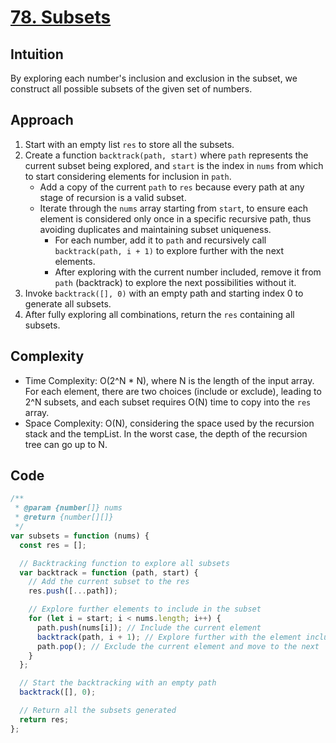 # [78. Subsets](https://leetcode.com/problems/subsets/description/)

## Intuition

By exploring each number's inclusion and exclusion in the subset, we construct all possible subsets of the given set of numbers.

## Approach

1. Start with an empty list `res` to store all the subsets.
2. Create a function `backtrack(path, start)` where `path` represents the current subset being explored, and `start` is the index in `nums` from which to start considering elements for inclusion in `path`.
   - Add a copy of the current `path` to `res` because every path at any stage of recursion is a valid subset.
   - Iterate through the `nums` array starting from `start`, to ensure each element is considered only once in a specific recursive path, thus avoiding duplicates and maintaining subset uniqueness.
     - For each number, add it to `path` and recursively call `backtrack(path, i + 1)` to explore further with the next elements.
     - After exploring with the current number included, remove it from `path` (backtrack) to explore the next possibilities without it.
3. Invoke `backtrack([], 0)` with an empty path and starting index 0 to generate all subsets.
4. After fully exploring all combinations, return the `res` containing all subsets.

## Complexity

- Time Complexity: O(2^N \* N), where N is the length of the input array. For each element, there are two choices (include or exclude), leading to 2^N subsets, and each subset requires O(N) time to copy into the `res` array.
- Space Complexity: O(N), considering the space used by the recursion stack and the tempList. In the worst case, the depth of the recursion tree can go up to N.

## Code

```javascript
/**
 * @param {number[]} nums
 * @return {number[][]}
 */
var subsets = function (nums) {
  const res = [];

  // Backtracking function to explore all subsets
  var backtrack = function (path, start) {
    // Add the current subset to the res
    res.push([...path]);

    // Explore further elements to include in the subset
    for (let i = start; i < nums.length; i++) {
      path.push(nums[i]); // Include the current element
      backtrack(path, i + 1); // Explore further with the element included
      path.pop(); // Exclude the current element and move to the next
    }
  };

  // Start the backtracking with an empty path
  backtrack([], 0);

  // Return all the subsets generated
  return res;
};
```
